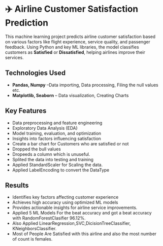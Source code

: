 # ✈️ Airline Customer Satisfaction Prediction  


This machine learning project predicts airline customer satisfaction based on various factors like flight experience, service quality, and passenger feedback. Using Python and key ML libraries, the model classifies customers as **Satisfied** or **Dissatisfied**, helping airlines improve their services.  


## Technologies Used  
- **Pandas, Numpy** –Data importing, Data processing, Filing the null values etc.
- **Matplotlib, Seaborn** – Data visualization, Creating Charts


##  Key Features  
- Data preprocessing and feature engineering  
- Exploratory Data Analysis (EDA)  
- Model training, evaluation, and optimization  
- Insights into factors influencing satisfaction  
- Create a bar chart for Customers who are satisfied or not
- Dropped the bull values
- Dropeeds a column which is unuseful.
- Splited the data into testing and training
- Applied StandardScaler for  Scaling the data.
- Applied LabelEncoding to convert the DataType


##  Results  
- Identifies key factors affecting customer experience  
- Achieves high accuracy using optimized ML models  
- Provides actionable insights for airline service improvements.
- Applied 5 ML Models For the beat accuracy and got a beat accuracy  with RandomForestClasifier 96.12%.
- Also Applied LinearRegression,SVC,DicisionTreeClassifier, KNeighborsClassifier.
- Most of People Are Satisfied with this airline and also the most number of count is females.
  
